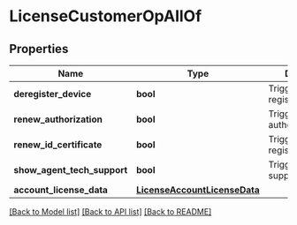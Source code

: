 # LicenseCustomerOpAllOf

## Properties
Name | Type | Description | Notes
------------ | ------------- | ------------- | -------------
**deregister_device** | **bool** | Trigger de-registration/disable.   | [optional] 
**renew_authorization** | **bool** | Trigger renew authorization.   | [optional] 
**renew_id_certificate** | **bool** | Trigger renew registration.   | [optional] 
**show_agent_tech_support** | **bool** | Trigger show tech support feature.    | [optional] 
**account_license_data** | [**LicenseAccountLicenseData**](.md) |  | [optional] 

[[Back to Model list]](../README.md#documentation-for-models) [[Back to API list]](../README.md#documentation-for-api-endpoints) [[Back to README]](../README.md)


